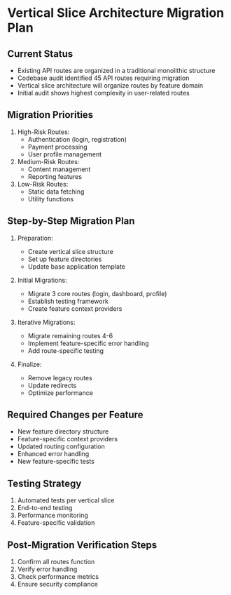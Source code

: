 # Vertical Slice Architecture Migration Plan

## Current Status
- Existing API routes are organized in a traditional monolithic structure
- Codebase audit identified 45 API routes requiring migration
- Vertical slice architecture will organize routes by feature domain
- Initial audit shows highest complexity in user-related routes

## Migration Priorities
1. High-Risk Routes:
   - Authentication (login, registration)
   - Payment processing
   - User profile management
2. Medium-Risk Routes:
   - Content management
   - Reporting features
3. Low-Risk Routes:
   - Static data fetching
   - Utility functions

## Step-by-Step Migration Plan

1. Preparation:
   - Create vertical slice structure
   - Set up feature directories
   - Update base application template

2. Initial Migrations:
   - Migrate 3 core routes (login, dashboard, profile)
   - Establish testing framework
   - Create feature context providers

3. Iterative Migrations:
   - Migrate remaining routes 4-6
   - Implement feature-specific error handling
   - Add route-specific testing

4. Finalize:
   - Remove legacy routes
   - Update redirects
   - Optimize performance

## Required Changes per Feature
- New feature directory structure
- Feature-specific context providers
- Updated routing configuration
- Enhanced error handling
- New feature-specific tests

## Testing Strategy
1. Automated tests per vertical slice
2. End-to-end testing
3. Performance monitoring
4. Feature-specific validation

## Post-Migration Verification Steps
1. Confirm all routes function
2. Verify error handling
3. Check performance metrics
4. Ensure security compliance